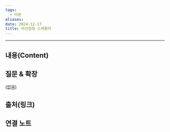 ```yaml
---
tags:
  - 미완
aliases: 
date: 2024-12-17
title: 비선점형 스케줄러
---
```

---

## 내용(Content)


## 질문 & 확장

(없음)

## 출처(링크)


## 연결 노트










